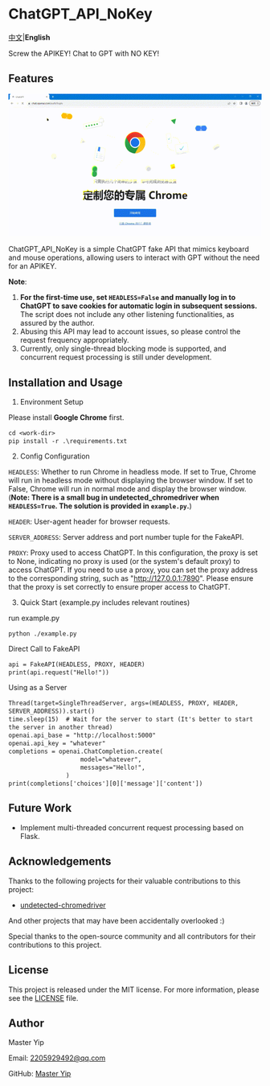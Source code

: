 # ChatGPT_API_NoKey

[中文](README.md)|**English**


Screw the APIKEY! Chat to GPT with NO KEY!
## Features
![FakeAPI](doc/FakeAPI.gif)

ChatGPT_API_NoKey is a simple ChatGPT fake API that mimics keyboard and mouse operations, allowing users to interact with GPT without the need for an APIKEY.

**Note**:
1. **For the first-time use, set `HEADLESS=False` and manually log in to ChatGPT to save cookies for automatic login in subsequent sessions.** The script does not include any other listening functionalities, as assured by the author.
2. Abusing this API may lead to account issues, so please control the request frequency appropriately.
3. Currently, only single-thread blocking mode is supported, and concurrent request processing is still under development.

## Installation and Usage
1. Environment Setup

Please install **Google Chrome** first.
```
cd <work-dir>
pip install -r .\requirements.txt
```
2. Config Configuration

`HEADLESS`: Whether to run Chrome in headless mode. If set to True, Chrome will run in headless mode without displaying the browser window. If set to False, Chrome will run in normal mode and display the browser window. (**Note: There is a small bug in undetected_chromedriver when `HEADLESS=True`. The solution is provided in `example.py`.**)

`HEADER`: User-agent header for browser requests.

`SERVER_ADDRESS`: Server address and port number tuple for the FakeAPI.

`PROXY`: Proxy used to access ChatGPT. In this configuration, the proxy is set to None, indicating no proxy is used (or the system's default proxy) to access ChatGPT. If you need to use a proxy, you can set the proxy address to the corresponding string, such as "http://127.0.0.1:7890". Please ensure that the proxy is set correctly to ensure proper access to ChatGPT.

3. Quick Start (example.py includes relevant routines)

run example.py
```
python ./example.py
```

Direct Call to FakeAPI
```
api = FakeAPI(HEADLESS, PROXY, HEADER)
print(api.request("Hello!"))
```
Using as a Server
```
Thread(target=SingleThreadServer, args=(HEADLESS, PROXY, HEADER, SERVER_ADDRESS)).start()
time.sleep(15)  # Wait for the server to start (It's better to start the server in another thread)
openai.api_base = "http://localhost:5000"
openai.api_key = "whatever"
completions = openai.ChatCompletion.create(
                    model="whatever",
                    messages="Hello!",
                )
print(completions['choices'][0]['message']['content'])
```

## Future Work
- Implement multi-threaded concurrent request processing based on Flask.

## Acknowledgements

Thanks to the following projects for their valuable contributions to this project:

- [undetected-chromedriver](https://github.com/ultrafunkamsterdam/undetected-chromedriver)

And other projects that may have been accidentally overlooked :)

Special thanks to the open-source community and all contributors for their contributions to this project.

## License
This project is released under the MIT license. For more information, please see the [LICENSE](LICENSE) file.

## Author
Master Yip

Email: 2205929492@qq.com

GitHub: [Master Yip](https://github.com/MasterYip)